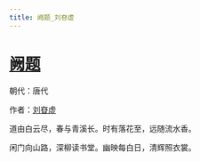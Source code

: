 ```yaml
---
title: 阙题_刘昚虚
---
```


# [阙题](http://so.gushiwen.org/view_13105.aspx)

朝代：唐代

作者：[刘昚虚](http://so.gushiwen.org/author_593.aspx)

道由白云尽，春与青溪长。时有落花至，远随流水香。 

闲门向山路，深柳读书堂。幽映每白日，清辉照衣裳。